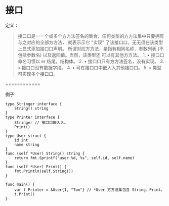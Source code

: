 # 接口
定义：
> 接⼝口是⼀一个或多个⽅方法签名的集合，任何类型的⽅方法集中只要拥有与之对应的全部⽅方法，
就表⽰示它 "实现" 了该接⼝口，⽆无须在该类型上显式添加接⼝口声明。
所谓对应⽅方法，是指有相同名称、参数列表 (不包括参数名) 以及返回值。当然，该类型还
可以有其他⽅方法。
    1. • 接⼝口命名习惯以 er 结尾，结构体。
    2. • 接⼝口只有⽅方法签名，没有实现。
    3. • 接⼝口没有数据字段。
    4. • 可在接⼝口中嵌⼊入其他接⼝口。
    5. • 类型可实现多个接⼝口。

============

例子
```
type Stringer interface {
    String() string
}
type Printer interface {
    Stringer // 接⼝口嵌⼊入。
    Print()
}
type User struct {
    id int
    name string
}
func (self *User) String() string {
    return fmt.Sprintf("user %d, %s", self.id, self.name)
}
func (self *User) Print() {
    fmt.Println(self.String())
}

func main() {
    var t Printer = &User{1, "Tom"} // *User ⽅方法集包含 String、Print。
    t.Print()
}
```




